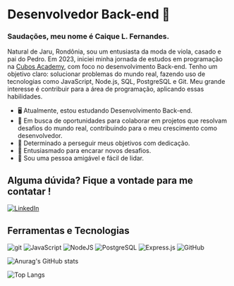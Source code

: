 # Desenvolvedor Back-end 👋

### Saudações, meu nome é Caique L. Fernandes.

Natural de Jaru, Rondônia, sou um entusiasta da moda de viola, casado e pai do Pedro. Em 2023, iniciei minha jornada de estudos em programação na [Cubos Academy](https://cubos.academy/), com foco no desenvolvimento Back-end. Tenho um objetivo claro: solucionar problemas do mundo real, fazendo uso de tecnologias como JavaScript, Node.js, SQL, PostgreSQL e Git. Meu grande interesse é contribuir para a área de programação, aplicando essas habilidades.

- 🖥️ Atualmente, estou estudando Desenvolvimento Back-end.
- 👥 Em busca de oportunidades para colaborar em projetos que resolvam desafios do mundo real, contribuindo para o meu crescimento como desenvolvedor.
- 🏃 Determinado a perseguir meus objetivos com dedicação.
- 🔋 Entusiasmado para encarar novos desafios.
- 🤝 Sou uma pessoa amigável e fácil de lidar.

## Alguma dúvida? Fique a vontade para me contatar !
[![LinkedIn](https://img.shields.io/badge/LinkedIn-0077B5?style=for-the-badge&logo=linkedin&logoColor=white)](https://www.linkedin.com/in/caique-lima-developer/)
  
## Ferramentas e Tecnologias 

![git](https://img.shields.io/badge/GIT-E44C30?style=for-the-badge&logo=git&logoColor=white) ![JavaScript](https://img.shields.io/badge/JavaScript-FFFF00?style=for-the-badge&logo=javascript&logoColor=000000) ![NodeJS](https://img.shields.io/badge/Node%20js-339933?style=for-the-badge&logo=nodedotjs&logoColor=white) ![PostgreSQL](https://img.shields.io/badge/PostgreSQL-316192?style=for-the-badge&logo=postgresql&logoColor=white) ![Express.js](https://img.shields.io/badge/Express%20js-000000?style=for-the-badge&logo=express&logoColor=white) ![GitHub](https://img.shields.io/badge/GitHub-000000?style=for-the-badge&logo=github&logoColor=white)

![Anurag's GitHub stats](https://github-readme-stats.vercel.app/api?username=Caique-LF&show_icons=true&theme=transparent&title_color=00BFFF&text_color=FFFFFF&icon_color=00BFFF)

![Top Langs](https://github-readme-stats.vercel.app/api/top-langs/?username=Caique-LF&layout=donut&theme=transparent&title_color=00BFFF&text_color=FFFFFF) 

